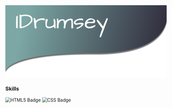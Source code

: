 <img src="./Github Banner.png" alt="Profile banner">

### Skills
![HTML5 Badge](https://img.shields.io/badge/HTML-ffdeb3?style=for-the-badge&logo=html5)
![CSS Badge](https://img.shields.io/badge/CSS-2380ba?style=for-the-badge&logo=css3)
